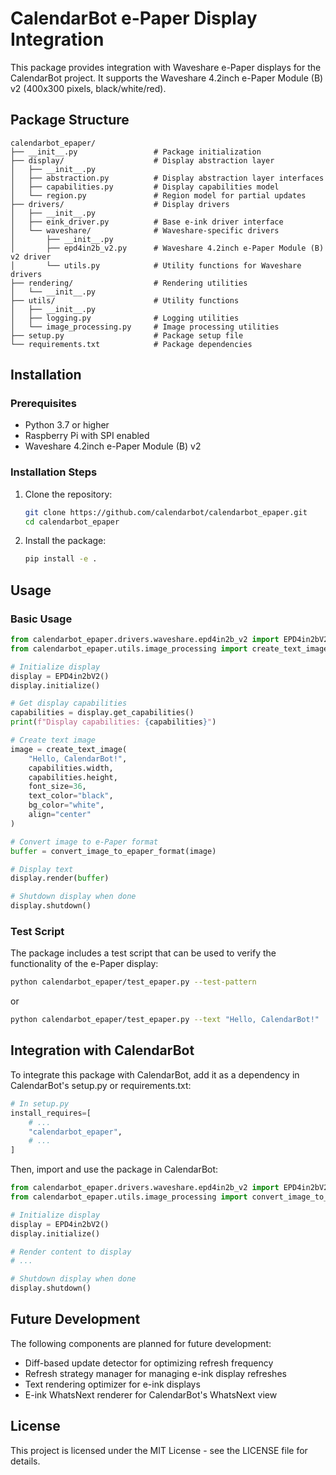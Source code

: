 # CalendarBot e-Paper Display Integration

This package provides integration with Waveshare e-Paper displays for the CalendarBot project.
It supports the Waveshare 4.2inch e-Paper Module (B) v2 (400x300 pixels, black/white/red).

## Package Structure

```
calendarbot_epaper/
├── __init__.py                 # Package initialization
├── display/                    # Display abstraction layer
│   ├── __init__.py
│   ├── abstraction.py          # Display abstraction layer interfaces
│   ├── capabilities.py         # Display capabilities model
│   └── region.py               # Region model for partial updates
├── drivers/                    # Display drivers
│   ├── __init__.py
│   ├── eink_driver.py          # Base e-ink driver interface
│   └── waveshare/              # Waveshare-specific drivers
│       ├── __init__.py
│       ├── epd4in2b_v2.py      # Waveshare 4.2inch e-Paper Module (B) v2 driver
│       └── utils.py            # Utility functions for Waveshare drivers
├── rendering/                  # Rendering utilities
│   └── __init__.py
├── utils/                      # Utility functions
│   ├── __init__.py
│   ├── logging.py              # Logging utilities
│   └── image_processing.py     # Image processing utilities
├── setup.py                    # Package setup file
└── requirements.txt            # Package dependencies
```

## Installation

### Prerequisites

- Python 3.7 or higher
- Raspberry Pi with SPI enabled
- Waveshare 4.2inch e-Paper Module (B) v2

### Installation Steps

1. Clone the repository:
   ```bash
   git clone https://github.com/calendarbot/calendarbot_epaper.git
   cd calendarbot_epaper
   ```

2. Install the package:
   ```bash
   pip install -e .
   ```

## Usage

### Basic Usage

```python
from calendarbot_epaper.drivers.waveshare.epd4in2b_v2 import EPD4in2bV2
from calendarbot_epaper.utils.image_processing import create_text_image, convert_image_to_epaper_format

# Initialize display
display = EPD4in2bV2()
display.initialize()

# Get display capabilities
capabilities = display.get_capabilities()
print(f"Display capabilities: {capabilities}")

# Create text image
image = create_text_image(
    "Hello, CalendarBot!",
    capabilities.width,
    capabilities.height,
    font_size=36,
    text_color="black",
    bg_color="white",
    align="center"
)

# Convert image to e-Paper format
buffer = convert_image_to_epaper_format(image)

# Display text
display.render(buffer)

# Shutdown display when done
display.shutdown()
```

### Test Script

The package includes a test script that can be used to verify the functionality of the e-Paper display:

```bash
python calendarbot_epaper/test_epaper.py --test-pattern
```

or

```bash
python calendarbot_epaper/test_epaper.py --text "Hello, CalendarBot!"
```

## Integration with CalendarBot

To integrate this package with CalendarBot, add it as a dependency in CalendarBot's setup.py or requirements.txt:

```python
# In setup.py
install_requires=[
    # ...
    "calendarbot_epaper",
    # ...
]
```

Then, import and use the package in CalendarBot:

```python
from calendarbot_epaper.drivers.waveshare.epd4in2b_v2 import EPD4in2bV2
from calendarbot_epaper.utils.image_processing import convert_image_to_epaper_format

# Initialize display
display = EPD4in2bV2()
display.initialize()

# Render content to display
# ...

# Shutdown display when done
display.shutdown()
```

## Future Development

The following components are planned for future development:

- Diff-based update detector for optimizing refresh frequency
- Refresh strategy manager for managing e-ink display refreshes
- Text rendering optimizer for e-ink displays
- E-ink WhatsNext renderer for CalendarBot's WhatsNext view

## License

This project is licensed under the MIT License - see the LICENSE file for details.
